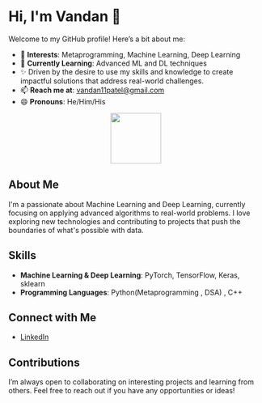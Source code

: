 # Hi, I'm Vandan 👋

Welcome to my GitHub profile! Here’s a bit about me:

- 👀 **Interests**: Metaprogramming, Machine Learning, Deep Learning
- 🌱 **Currently Learning**: Advanced ML and DL techniques
- ✨ Driven by the desire to use my skills and knowledge to create impactful solutions that address real-world challenges. 
- 📫 **Reach me at**: [vandan11patel@gmail.com](mailto:vandan11patel@gmail.com)
- 😄 **Pronouns**: He/Him/His

<div id="header" align="center">
  <img src="https://media.giphy.com/media/M9gbBd9nbDrOTu1Mqx/giphy.gif" width="100"/>
</div>

## About Me

I'm a passionate about  Machine Learning and Deep Learning, currently focusing on applying advanced algorithms to real-world problems. I love exploring new technologies and contributing to projects that push the boundaries of what's possible with data.


## Skills

- **Machine Learning & Deep Learning**: PyTorch, TensorFlow, Keras, sklearn
- **Programming Languages**: Python(Metaprogramming , DSA) , C++ 

## Connect with Me

- [LinkedIn](https://www.linkedin.com/in/patelvandan11)

## Contributions

I’m always open to collaborating on interesting projects and learning from others. Feel free to reach out if you have any opportunities or ideas!

<!---
patelvandan11/patelvandan11 is a ✨ special ✨ repository because its `README.md` (this file) appears on your GitHub profile.
You can click the Preview link to take a look at your changes.
--->
